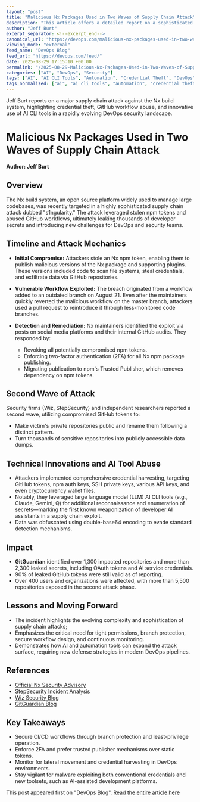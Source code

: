 ```yaml
---
layout: "post"
title: "Malicious Nx Packages Used in Two Waves of Supply Chain Attack"
description: "This article offers a detailed report on a sophisticated supply chain attack targeting the Nx build system, revealing how attackers exploited GitHub workflows and npm registry vulnerabilities, leaked thousands of secrets, and abused AI CLI tools. It analyzes the phases of the attack, the technical mechanisms involved, and the steps taken by the Nx maintainers and the broader DevOps community to remediate and prevent future breaches, emphasizing supply chain security challenges."
author: "Jeff Burt"
excerpt_separator: <!--excerpt_end-->
canonical_url: "https://devops.com/malicious-nx-packages-used-in-two-waves-of-supply-chain-attack/?utm_source=rss&utm_medium=rss&utm_campaign=malicious-nx-packages-used-in-two-waves-of-supply-chain-attack"
viewing_mode: "external"
feed_name: "DevOps Blog"
feed_url: "https://devops.com/feed/"
date: 2025-08-29 17:15:10 +00:00
permalink: "/2025-08-29-Malicious-Nx-Packages-Used-in-Two-Waves-of-Supply-Chain-Attack.html"
categories: ["AI", "DevOps", "Security"]
tags: ["AI", "AI CLI Tools", "Automation", "Credential Theft", "DevOps", "DevOps And Open Technologies", "DevOps Security", "GitGuardian", "GitHub", "GitHub Workflow", "Malware", "npm Registry", "Nx", "Open Source Security", "Posts", "Publish.yml", "Repository Permissions", "Security", "Social Facebook", "Social LinkedIn", "Social X", "StepSecurity", "Supply Chain Attack", "Supply Chain Attacks", "Token Leakage", "Trusted Publisher", "Wiz"]
tags_normalized: ["ai", "ai cli tools", "automation", "credential theft", "devops", "devops and open technologies", "devops security", "gitguardian", "github", "github workflow", "malware", "npm registry", "nx", "open source security", "posts", "publishdotyml", "repository permissions", "security", "social facebook", "social linkedin", "social x", "stepsecurity", "supply chain attack", "supply chain attacks", "token leakage", "trusted publisher", "wiz"]
---
```


Jeff Burt reports on a major supply chain attack against the Nx build system, highlighting credential theft, GitHub workflow abuse, and innovative use of AI CLI tools in a rapidly evolving DevOps security landscape.<!--excerpt_end-->

# Malicious Nx Packages Used in Two Waves of Supply Chain Attack

**Author: Jeff Burt**

## Overview

The Nx build system, an open source platform widely used to manage large codebases, was recently targeted in a highly sophisticated supply chain attack dubbed "s1ngularity." The attack leveraged stolen npm tokens and abused GitHub workflows, ultimately leaking thousands of developer secrets and introducing new challenges for DevOps and security teams.

## Timeline and Attack Mechanics

- **Initial Compromise:** Attackers stole an Nx npm token, enabling them to publish malicious versions of the Nx package and supporting plugins. These versions included code to scan file systems, steal credentials, and exfiltrate data via GitHub repositories.

- **Vulnerable Workflow Exploited:** The breach originated from a workflow added to an outdated branch on August 21. Even after the maintainers quickly reverted the malicious workflow on the master branch, attackers used a pull request to reintroduce it through less-monitored code branches.

- **Detection and Remediation:** Nx maintainers identified the exploit via posts on social media platforms and their internal GitHub audits. They responded by:
  - Revoking all potentially compromised npm tokens.
  - Enforcing two-factor authentication (2FA) for all Nx npm package publishing.
  - Migrating publication to npm's Trusted Publisher, which removes dependency on npm tokens.

## Second Wave of Attack

Security firms (Wiz, StepSecurity) and independent researchers reported a second wave, utilizing compromised GitHub tokens to:

- Make victim's private repositories public and rename them following a distinct pattern.
- Turn thousands of sensitive repositories into publicly accessible data dumps.

## Technical Innovations and AI Tool Abuse

- Attackers implemented comprehensive credential harvesting, targeting GitHub tokens, npm auth keys, SSH private keys, various API keys, and even cryptocurrency wallet files.
- Notably, they leveraged large language model (LLM) AI CLI tools (e.g., Claude, Gemini, Q) for additional reconnaissance and enumeration of secrets—marking the first known weaponization of developer AI assistants in a supply chain exploit.
- Data was obfuscated using double-base64 encoding to evade standard detection mechanisms.

## Impact

- **GitGuardian** identified over 1,300 impacted repositories and more than 2,300 leaked secrets, including OAuth tokens and AI service credentials.
- 90% of leaked GitHub tokens were still valid as of reporting.
- Over 400 users and organizations were affected, with more than 5,500 repositories exposed in the second attack phase.

## Lessons and Moving Forward

- The incident highlights the evolving complexity and sophistication of supply chain attacks;
- Emphasizes the critical need for tight permissions, branch protection, secure workflow design, and continuous monitoring.
- Demonstrates how AI and automation tools can expand the attack surface, requiring new defense strategies in modern DevOps pipelines.

## References

- [Official Nx Security Advisory](https://github.com/nrwl/nx/security/advisories/GHSA-cxm3-wv7p-598c)
- [StepSecurity Incident Analysis](https://www.stepsecurity.io/blog/supply-chain-security-alert-popular-nx-build-system-package-compromised-with-data-stealing-malware)
- [Wiz Security Blog](https://www.wiz.io/blog/s1ngularity-supply-chain-attack)
- [GitGuardian Blog](https://devops.com/malicious-nx-packages-used-in-two-waves-of-supply-chain-attack/)

## Key Takeaways

- Secure CI/CD workflows through branch protection and least-privilege operation.
- Enforce 2FA and prefer trusted publisher mechanisms over static tokens.
- Monitor for lateral movement and credential harvesting in DevOps environments.
- Stay vigilant for malware exploiting both conventional credentials and new toolsets, such as AI-assisted development platforms.

This post appeared first on "DevOps Blog". [Read the entire article here](https://devops.com/malicious-nx-packages-used-in-two-waves-of-supply-chain-attack/?utm_source=rss&utm_medium=rss&utm_campaign=malicious-nx-packages-used-in-two-waves-of-supply-chain-attack)
